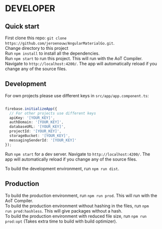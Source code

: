# DEVELOPER

## Quick start

First clone this repo: `git clone https://github.com/jeroenouw/AngularMaterialGo.git`.  
Change directory to this project  
Run `npm install` to install all the dependencies.  
Run `npm start` to run this project. This will run with the AoT Compiler.  
Navigate to `http://localhost:4200/`. The app will automatically reload if you change any of the source files.  

## Development

For own projects please use different keys in `src/app/app.component.ts`:  

```typescript

firebase.initializeApp({
  // For other projects use different keys
  apiKey: '[YOUR_KEY]',
  authDomain: '[YOUR_KEY]',
  databaseURL: '[YOUR_KEY]',
  projectId: '[YOUR_KEY]',
  storageBucket: '[YOUR_KEY]',
  messagingSenderId: '[YOUR_KEY]'
});

```

Run `npm start` for a dev server. Navigate to `http://localhost:4200/`. The app will automatically reload if you change any of the source files.  

To build the development environment, run `npm run dist`.

## Production

To build the production environment, run `npm run prod`. This will run with the AoT Compiler.  
To build the production environment without hashing in the files, run `npm run prod:hashless`. This will give packages without a hash.  
To build the production environment with reduced file size, run `npm run prod:opt` (Takes extra time to build with build optimizer).  

